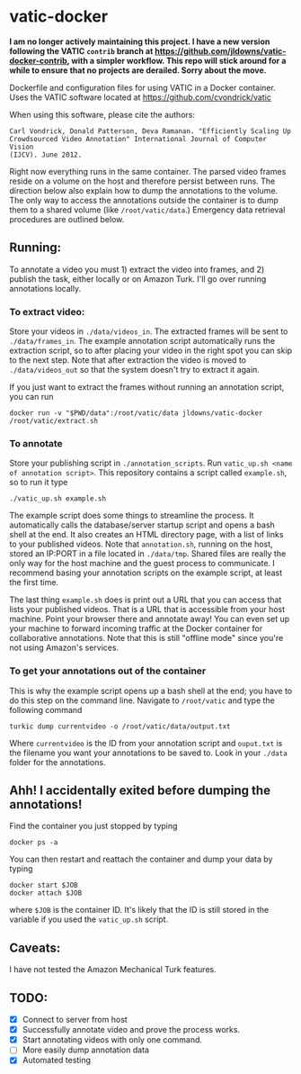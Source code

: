 # vatic-docker

**I am no longer actively maintaining this project. I have a new version following the VATIC `contrib` branch at  https://github.com/jldowns/vatic-docker-contrib, with a simpler workflow. This repo will stick around for a while to ensure that no projects are derailed. Sorry about the move.**

Dockerfile and configuration files for using VATIC in a Docker container. Uses the VATIC software located at https://github.com/cvondrick/vatic

When using this software, please cite the authors:
```
Carl Vondrick, Donald Patterson, Deva Ramanan. "Efficiently Scaling Up
Crowdsourced Video Annotation" International Journal of Computer Vision
(IJCV). June 2012.
```

Right now everything runs in the same container. The parsed video frames reside on a volume on the host and therefore persist between runs. The direction below also explain how to dump the annotations to the volume. The only way to access the annotations outside the container is to dump them to a shared volume (like `/root/vatic/data`.) Emergency data retrieval procedures are outlined below.

## Running:
To annotate a video you must 1) extract the video into frames, and 2) publish the task, either locally or on Amazon Turk. I'll go over running annotations locally.

### To extract video:
Store your videos in `./data/videos_in`. The extracted frames will be sent to `./data/frames_in`. The example annotation script automatically runs the extraction script, so to after placing your video in the right spot you can skip to the next step. Note that after extraction the video is moved to `./data/videos_out` so that the system doesn't try to extract it again.

If you just want to extract the frames without running an annotation script, you can run
```
docker run -v "$PWD/data":/root/vatic/data jldowns/vatic-docker /root/vatic/extract.sh
```

### To annotate
Store your publishing script in `./annotation_scripts`. Run `vatic_up.sh <name of annotation script>`. This repository contains a script called `example.sh`, so to run it type
```
./vatic_up.sh example.sh
```

The example script does some things to streamline the process. It automatically calls the database/server startup script and opens a bash shell at the end. It also creates an HTML directory page, with a list of links to your published videos. Note that `annotation.sh`, running on the host, stored an IP:PORT in a file located in `./data/tmp`. Shared files are really the only way for the host machine and the guest process to communicate. I recommend basing your annotation scripts on the example script, at least the first time.

The last thing `example.sh` does is print out a URL that you can access that lists your published videos. That is a URL that is accessible from your host machine. Point your browser there and annotate away! You can even set up your machine to forward incoming traffic at the Docker container for collaborative annotations. Note that this is still "offline mode" since you're not using Amazon's services.

### To get your annotations out of the container

This is why the example script opens up a bash shell at the end; you have to do this step on the command line. Navigate to `/root/vatic` and type the following command

```
turkic dump currentvideo -o /root/vatic/data/output.txt
```
Where `currentvideo` is the ID from your annotation script and `ouput.txt` is the filename you want your annotations to be saved to. Look in your `./data` folder for the annotations.

## Ahh! I accidentally exited before dumping the annotations!
Find the container you just stopped by typing
```
docker ps -a
```
You can then restart and reattach the container and dump your data by typing
```
docker start $JOB
docker attach $JOB
```
where `$JOB` is the container ID. It's likely that the ID is still stored in the variable if you used the `vatic_up.sh` script.

## Caveats:
I have not tested the Amazon Mechanical Turk features.

## TODO:
- [x] Connect to server from host
- [x] Successfully annotate video and prove the process works.
- [x] Start annotating videos with only one command.
- [ ] More easily dump annotation data
- [X] Automated testing
